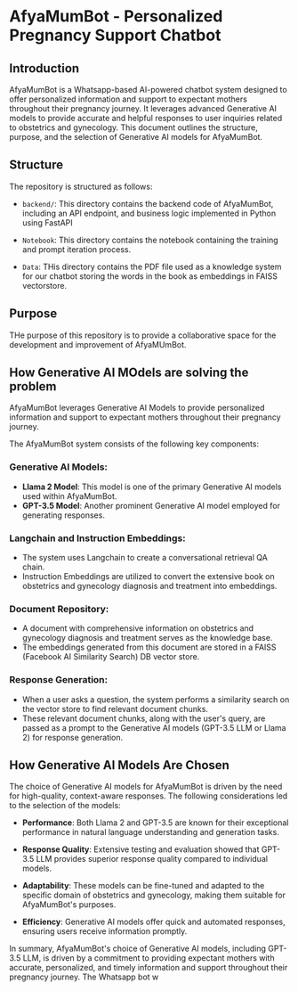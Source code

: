 # AfyaMumBot - Personalized Pregnancy Support Chatbot

## Introduction

AfyaMumBot is a Whatsapp-based AI-powered chatbot system designed to offer personalized information and support to expectant mothers throughout their pregnancy journey. It leverages advanced Generative AI models to provide accurate and helpful responses to user inquiries related to obstetrics and gynecology. This document outlines the structure, purpose, and the selection of Generative AI models for AfyaMumBot.

## Structure

The repository is structured as follows:
 - `backend/`: This directory contains the backend code of AfyaMumBot, including an API endpoint, and business logic implemented in Python using FastAPI

 - `Notebook`: This directory contains the notebook containing the training and prompt iteration process.

 - `Data`: THis directory contains the PDF file used as a knowledge system for our chatbot storing the words in the book as embeddings in FAISS vectorstore.

 ## Purpose

 THe purpose of this repository is to provide a collaborative space for the development and improvement of AfyaMUmBot. 

 ## How Generative AI MOdels are solving the problem

 AfyaMumBot leverages Generative AI Models to provide personalized information and support to expectant mothers throughout their pregnancy journey.

The AfyaMumBot system consists of the following key components:

### Generative AI Models:

- **Llama 2 Model**: This model is one of the primary Generative AI models used within AfyaMumBot.
- **GPT-3.5 Model**: Another prominent Generative AI model employed for generating responses.

### Langchain and Instruction Embeddings:

- The system uses Langchain to create a conversational retrieval QA chain.
- Instruction Embeddings are utilized to convert the extensive book on obstetrics and gynecology diagnosis and treatment into embeddings.

### Document Repository:

- A document with comprehensive information on obstetrics and gynecology diagnosis and treatment serves as the knowledge base.
- The embeddings generated from this document are stored in a FAISS (Facebook AI Similarity Search) DB vector store.

### Response Generation:

- When a user asks a question, the system performs a similarity search on the vector store to find relevant document chunks.
- These relevant document chunks, along with the user's query, are passed as a prompt to the Generative AI models (GPT-3.5 LLM or Llama 2) for response generation.


## How Generative AI Models Are Chosen

The choice of Generative AI models for AfyaMumBot is driven by the need for high-quality, context-aware responses. The following considerations led to the selection of the models:

- **Performance**: Both Llama 2 and GPT-3.5 are known for their exceptional performance in natural language understanding and generation tasks.

- **Response Quality**: Extensive testing and evaluation showed that GPT-3.5 LLM provides superior response quality compared to individual models.

- **Adaptability**: These models can be fine-tuned and adapted to the specific domain of obstetrics and gynecology, making them suitable for AfyaMumBot's purposes.

- **Efficiency**: Generative AI models offer quick and automated responses, ensuring users receive information promptly.

In summary, AfyaMumBot's choice of Generative AI models, including GPT-3.5 LLM, is driven by a commitment to providing expectant mothers with accurate, personalized, and timely information and support throughout their pregnancy journey. The Whatsapp bot w
